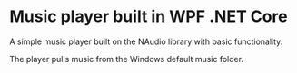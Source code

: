 # Music player built in WPF .NET Core

A simple music player built on the NAudio library with basic functionality.

The player pulls music from the Windows default music folder.
